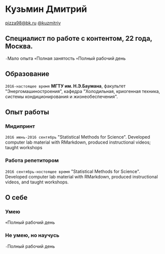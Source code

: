 # Кузьмин Дмитрий
<div id="webaddress">
<a href="mailto:pizza98@bk.ru">pizza98@bk.ru</a>
<a href="https://t.me/kuzmitriy">@kuzmitriy</a>
</div>

## Специалист по работе с контентом, 22 года, Москва.
`-`Мало опыта 
`+`Полная занятость 
`+`Полный рабочий день

## Образование

`2016-настоящее время` __МГТУ им. Н.Э.Баумана__, факультет "Энергомашиностроения", кафедра "Холодильная, криогенная техника, системы кондиционирования и жизнеобеспечения".


## Опыт работы

### Мидипринт

`2016 июнь-2016 сентябрь` "Statistical Methods for Science". Developed computer lab material with RMarkdown, produced instructional videos; taught workshops

### Работа репетитором

`2016 сентябрь-ностоящее время` "Statistical Methods for Science". Developed computer lab material with RMarkdown, produced instructional videos, and taught workshops.

## О себе

### Умею
`+`Полный рабочий день

### Не умею, но научусь
`-`Полный рабочий день

